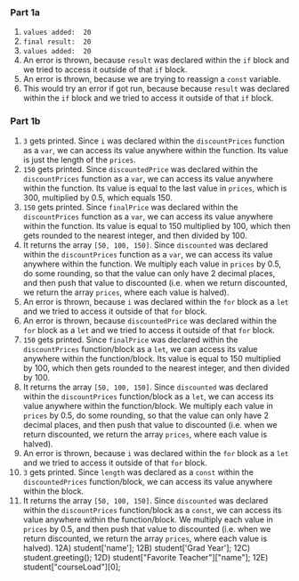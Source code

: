 ### Part 1a
1) `values added:  20`
2) `final result:  20`
3) `values added:  20`
4) An error is thrown, because `result` was declared within the `if` block and we tried to access it outside of that `if` block.
5) An error is thrown, because we are trying to reassign a `const` variable.
6) This would try an error if got run, because because `result` was declared within the `if` block and we tried to access it outside of that `if` block.

### Part 1b
1) `3` gets printed. Since `i` was declared within the `discountPrices` function as a `var`, we can access its value anywhere within the function. Its value is just the length of the `prices`.
2) `150` gets printed. Since `discountedPrice` was declared within the `discountPrices` function as a `var`, we can access its value anywhere within the function. Its value is equal to the last value in `prices`, which is 300, multiplied by 0.5, which equals 150.
3) `150` gets printed. Since `finalPrice` was declared within the `discountPrices` function as a `var`, we can access its value anywhere within the function. Its value is equal to 150 multiplied by 100, which then gets rounded to the nearest integer, and then divided by 100.
4) It returns the array `[50, 100, 150]`. Since `discounted` was declared within the `discountPrices` function as a `var`, we can access its value anywhere within the function. We multiply each value in `prices` by 0.5, do some rounding, so that the value can only have 2 decimal places, and then push that value to discounted (i.e. when we return discounted, we return the array `prices`, where each value is halved).
5) An error is thrown, because `i` was declared within the `for` block as a `let` and we tried to access it outside of that `for` block.
6) An error is thrown, because `discountedPrice` was declared within the `for` block as a `let` and we tried to access it outside of that `for` block.
7) `150` gets printed. Since `finalPrice` was declared within the `discountPrices` function/block as a `let`, we can access its value anywhere within the function/block. Its value is equal to 150 multiplied by 100, which then gets rounded to the nearest integer, and then divided by 100.
8) It returns the array `[50, 100, 150]`. Since `discounted` was declared within the `discountPrices` function/block as a `let`, we can access its value anywhere within the function/block. We multiply each value in `prices` by 0.5, do some rounding, so that the value can only have 2 decimal places, and then push that value to discounted (i.e. when we return discounted, we return the array `prices`, where each value is halved).
9) An error is thrown, because `i` was declared within the `for` block as a `let` and we tried to access it outside of that `for` block.
10) `3` gets printed. Since `length` was declared as a `const` within the `discountedPrices` function/block, we can access its value anywhere within the block.
11) It returns the array `[50, 100, 150]`. Since `discounted` was declared within the `discountPrices` function/block as a `const`, we can access its value anywhere within the function/block. We multiply each value in `prices` by 0.5, and then push that value to discounted (i.e. when we return discounted, we return the array `prices`, where each value is halved).
12A) student['name'];
12B) student['Grad Year'];
12C) student.greeting();
12D) student["Favorite Teacher"]["name"];
12E) student["courseLoad"][0];